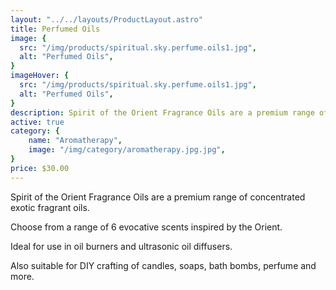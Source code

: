 ```yaml
---
layout: "../../layouts/ProductLayout.astro"
title: Perfumed Oils
image: {
  src: "/img/products/spiritual.sky.perfume.oils1.jpg",
  alt: "Perfumed Oils",
}
imageHover: {
  src: "/img/products/spiritual.sky.perfume.oils1.jpg",
  alt: "Perfumed Oils",
}
description: Spirit of the Orient Fragrance Oils are a premium range of concentrated exotic fragrant oils.
active: true
category: {
    name: "Aromatherapy",
    image: "/img/category/aromatherapy.jpg.jpg",
}
price: $30.00
---
```


Spirit of the Orient Fragrance Oils are a premium range of concentrated exotic fragrant oils.

Choose from a range of 6 evocative scents inspired by the Orient.

Ideal for use in oil burners and ultrasonic oil diffusers.

Also suitable for DIY crafting of candles, soaps, bath bombs, perfume and more.